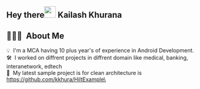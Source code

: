 ## Hey there<img src="https://raw.githubusercontent.com/MartinHeinz/MartinHeinz/master/wave.gif" width="30px"> Kailash Khurana

## 👨🏻‍💻 &nbsp;About Me

💡 &nbsp;I'm a MCA having 10 plus year's of experience in Android Development.\
🛠 &nbsp;I worked on diffrent projects in diffrent domain like medical, banking, interanetwork, edtech \
🌱 &nbsp;My latest sample project is for clean architecture is https://github.com/kkhura/HiltExample\
